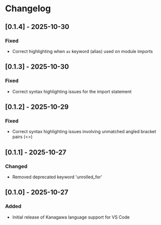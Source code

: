 # Changelog

## [0.1.4] - 2025-10-30

### Fixed
- Correct highlighting when `as` keyword (alias) used on module imports

## [0.1.3] - 2025-10-30

### Fixed
- Correct syntax highlighting issues for the import statement

## [0.1.2] - 2025-10-29

### Fixed
- Correct syntax highlighting issues involving unmatched angled bracket pairs (<>)

## [0.1.1] - 2025-10-27

### Changed
- Removed deprecated keyword 'unrolled_for'

## [0.1.0] - 2025-10-27

### Added
- Initial release of Kanagawa language support for VS Code

